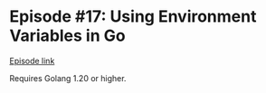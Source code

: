 # Episode #17: Using Environment Variables in Go

[Episode link](https://www.codeheim.io/courses/Episode-17-Using-Environment-Variables-in-Go-65b12864e4b0daf4edceedae)

Requires Golang 1.20 or higher.
